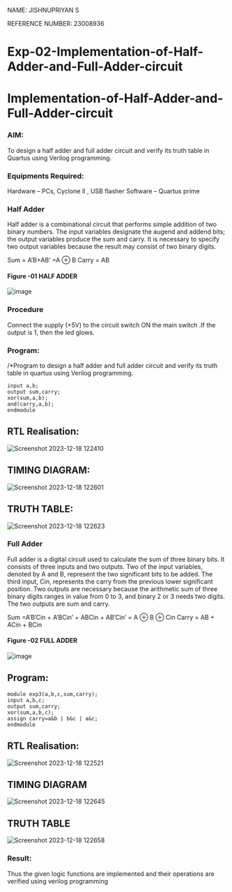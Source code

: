 NAME: JISHNUPRIYAN S

REFERENCE NUMBER: 23008936
# Exp-02-Implementation-of-Half-Adder-and-Full-Adder-circuit

# Implementation-of-Half-Adder-and-Full-Adder-circuit
### AIM:
To design a half adder and full adder circuit and verify its truth table in Quartus using Verilog programming.

### Equipments Required:
Hardware – PCs, Cyclone II , USB flasher
Software – Quartus prime

### Half Adder
Half adder is a combinational circuit that performs simple addition of two binary numbers. The input variables designate the augend and addend bits; the output variables produce the sum and carry. It is necessary to specify two output variables because the result may consist of two binary digits.

Sum = A’B+AB’ =A ⊕ B Carry = AB

#### Figure -01 HALF ADDER 
![image](https://user-images.githubusercontent.com/36288975/163552156-a13e5a56-c638-4110-97d9-8896907c8d25.png)

### Procedure

Connect the supply (+5V) to the circuit switch ON the main switch .If the output is 1, then the led glows.

### Program:
/*Program to design a half adder and full adder circuit and verify its truth table in quartus using Verilog programming.
```module exp3(a,b,sum,carry);
input a,b;
output sum,carry;
xor(sum,a,b);
and(carry,a,b);
endmodule
```
## RTL Realisation:
![Screenshot 2023-12-18 122410](https://github.com/jishnusankaran/Exp-02-Implementation-of-Half-Adder-and-Full-Adder-circuit/assets/144979369/4b99f9aa-97df-47bd-93fd-10d67fde4f65)

## TIMING DIAGRAM:
![Screenshot 2023-12-18 122601](https://github.com/jishnusankaran/Exp-02-Implementation-of-Half-Adder-and-Full-Adder-circuit/assets/144979369/37a66d69-d43e-46b3-844e-56478b80631c)

## TRUTH TABLE:
![Screenshot 2023-12-18 122623](https://github.com/jishnusankaran/Exp-02-Implementation-of-Half-Adder-and-Full-Adder-circuit/assets/144979369/ce8fa62d-e469-481e-bbff-8ca43075be62)


### Full Adder
Full adder is a digital circuit used to calculate the sum of three binary bits. It consists of three inputs and two outputs. Two of the input variables, denoted by A and B, represent the two significant bits to be added. The third input, Cin, represents the carry from the previous lower significant position. Two outputs are necessary because the arithmetic sum of three binary digits ranges in value from 0 to 3, and binary 2 or 3 needs two digits. The two outputs are sum and carry.

Sum =A’B’Cin + A’BCin’ + ABCin + AB’Cin’ = A ⊕ B ⊕ Cin Carry = AB + ACin + BCin

#### Figure -02 FULL ADDER
![image](https://user-images.githubusercontent.com/36288975/163552057-b3547877-6d07-45b4-b7e0-bcfebfad9e1d.png)

## Program:
```
module exp3(a,b,c,sum,carry);
input a,b,c;
output sum,carry;
xor(sum,a,b,c);
assign carry=a&b | b&c | a&c;
endmodule
```

## RTL Realisation:
![Screenshot 2023-12-18 122521](https://github.com/jishnusankaran/Exp-02-Implementation-of-Half-Adder-and-Full-Adder-circuit/assets/144979369/4e136a91-f09d-44a6-a73c-924d2978657c)

## TIMING DIAGRAM


![Screenshot 2023-12-18 122645](https://github.com/jishnusankaran/Exp-02-Implementation-of-Half-Adder-and-Full-Adder-circuit/assets/144979369/d305e1c7-b652-47df-a34e-d0bd4cb4ca0c)


## TRUTH TABLE
![Screenshot 2023-12-18 122658](https://github.com/jishnusankaran/Exp-02-Implementation-of-Half-Adder-and-Full-Adder-circuit/assets/144979369/c2848792-e393-4d8b-94a7-dcb10b4dc1ca)


### Result:
Thus the given logic functions are implemented and their operations are verified using verilog programming
